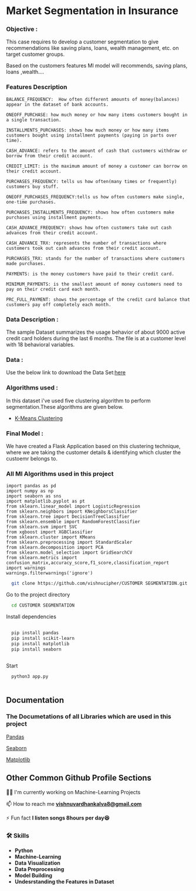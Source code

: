 # Market Segmentation in Insurance

### Objective  :
This case requires to develop a customer segmentation to give recommendations like saving plans, loans, wealth management, etc. on target customer groups.

 Based on the customers features Ml model will recommends, saving plans, loans ,wealth....

 ### Features Description

```
BALANCE_FREQUENCY:  How often different amounts of money(balances) appear in the dataset of bank accounts.

ONEOFF_PURCHASE: how much money or how many items customers bought in a single transaction.

INSTALLMENTS_PURCHASES: shows how much money or how many items customers bought using installment payments (paying in parts over time).

CASH_ADVANCE: refers to the amount of cash that customers withdraw or borrow from their credit account.

CREDIT_LIMIT: is the maximum amount of money a customer can borrow on their credit account.

PURCHASES_FREQUENCY: tells us how often(many times or frequently) customers buy stuff.

ONEOFF_PURCHASES_FREQUENCY:tells us how often customers make single, one-time purchases.

PURCHASES_INSTALLMENTS_FREQUENCY: shows how often customers make purchases using installment payments.

CASH_ADVANCE_FREQUENCY: shows how often customers take out cash advances from their credit account.

CASH_ADVANCE_TRX: represents the number of transactions where customers took out cash advances from their credit account.

PURCHASES_TRX: stands for the number of transactions where customers made purchases.

PAYMENTS: is the money customers have paid to their credit card.

MINIMUM_PAYMENTS: is the smallest amount of money customers need to pay on their credit card each month.

PRC_FULL_PAYMENT: shows the percentage of the credit card balance that customers pay off completely each month.
```

### Data Description : 
The sample Dataset summarizes the usage behavior of about 9000 active credit card holders during the last 6 months. The file is at a customer level with 18 behavioral variables.
### Data :  
Use the below link to download the Data Set:[here](https://github.com/pik1989/MarketSegmentation/blob/main/Clustered_Customer_Data.csv) 
### Algorithms used :  
In this dataset i've used five clustering algorithm to perform segmentation.These algorithms are given below.
- [K-Means Clustering](https://en.wikipedia.org/wiki/K-means_clustering)
### Final Model  :
We have created a Flask Application based on this clustering technique, where we are taking the customer details & identifying which cluster the custoemr belongs to.



### All Ml Algorithms used in this project
```
import pandas as pd 
import numpy as np
import seaborn as sns
import matplotlib.pyplot as pt
from sklearn.linear_model import LogisticRegression
from sklearn.neighbors import KNeighborsClassifier
from sklearn.tree import DecisionTreeClassifier
from sklearn.ensemble import RandomForestClassifier
from sklearn.svm import SVC
from xgboost import XGBClassifier
from sklearn.cluster import KMeans
from sklearn.preprocessing import StandardScaler
from sklearn.decomposition import PCA
from sklearn.model_selection import GridSearchCV
from sklearn.metrics import confusion_matrix,accuracy_score,f1_score,classification_report
import warnings
warnings.filterwarnings('ignore')
```

```bash
  git clone https://github.com/vishnucipher/CUSTOMER SEGMENTATION.git
```

Go to the project directory

```bash
  cd CUSTOMER SEGMENTATION
```

Install dependencies

```bash
  
  pip install pandas
  pip install scikit-learn
  pip install matplotlib
  pip install seaborn
  
```

Start 

```bash
  python3 app.py
```
<img src=''> 

## Documentation

### The Documetations of all Libraries which are used in this project

[Pandas](https://pandas.pydata.org/docs/)


[Seaborn](https://seaborn.pydata.org/tutorial/introduction)

[Matplotlib](https://matplotlib.org/stable/tutorials/introductory/quick_start.html)
## Other Common Github Profile Sections
👩‍💻 I'm currently working on Machine-Learning Projects





📫 How to reach me **vishnuvardhankalva8@gmail.com**

⚡ Fun fact **I listen songs 8hours per day😆**



### 🛠 Skills
- **Python**
- **Machine-Learning**
- **Data Visualization**
- **Data Preprocessing**
- **Model Building**
- **Undesrstanding the Features in Dataset**
